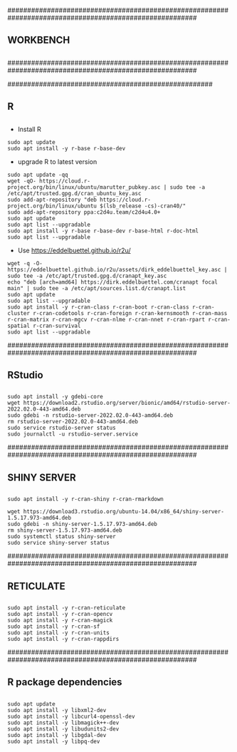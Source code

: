 ########################################################################################################
## WORKBENCH
## 
########################################################################################################


####################################################
## R
## 

- Install R

```{bash}
sudo apt update
sudo apt install -y r-base r-base-dev
```

- upgrade R to latest version 

```{bash}
sudo apt update -qq
wget -qO- https://cloud.r-project.org/bin/linux/ubuntu/marutter_pubkey.asc | sudo tee -a /etc/apt/trusted.gpg.d/cran_ubuntu_key.asc
sudo add-apt-repository "deb https://cloud.r-project.org/bin/linux/ubuntu $(lsb_release -cs)-cran40/"
sudo add-apt-repository ppa:c2d4u.team/c2d4u4.0+
sudo apt update
sudo apt list --upgradable
sudo apt install -y r-base r-base-dev r-base-html r-doc-html
sudo apt list --upgradable
```

-  Use https://eddelbuettel.github.io/r2u/

```{bash}
wget -q -O- https://eddelbuettel.github.io/r2u/assets/dirk_eddelbuettel_key.asc | sudo tee -a /etc/apt/trusted.gpg.d/cranapt_key.asc
echo "deb [arch=amd64] https://dirk.eddelbuettel.com/cranapt focal main" | sudo tee -a /etc/apt/sources.list.d/cranapt.list
sudo apt update
sudo apt list --upgradable
sudo apt install -y r-cran-class r-cran-boot r-cran-class r-cran-cluster r-cran-codetools r-cran-foreign r-cran-kernsmooth r-cran-mass r-cran-matrix r-cran-mgcv r-cran-nlme r-cran-nnet r-cran-rpart r-cran-spatial r-cran-survival
sudo apt list --upgradable
```

########################################################################################################
## RStudio
## 

```{bash}
sudo apt install -y gdebi-core
wget https://download2.rstudio.org/server/bionic/amd64/rstudio-server-2022.02.0-443-amd64.deb
sudo gdebi -n rstudio-server-2022.02.0-443-amd64.deb
rm rstudio-server-2022.02.0-443-amd64.deb
sudo service rstudio-server status
sudo journalctl -u rstudio-server.service
```

########################################################################################################
## SHINY SERVER
## 

```{bash}
sudo apt install -y r-cran-shiny r-cran-rmarkdown 

wget https://download3.rstudio.org/ubuntu-14.04/x86_64/shiny-server-1.5.17.973-amd64.deb
sudo gdebi -n shiny-server-1.5.17.973-amd64.deb
rm shiny-server-1.5.17.973-amd64.deb
sudo systemctl status shiny-server
sudo service shiny-server status
```

########################################################################################################
## RETICULATE
## 

```{bash}
sudo apt install -y r-cran-reticulate
sudo apt install -y r-cran-opencv
sudo apt install -y r-cran-magick
sudo apt install -y r-cran-sf
sudo apt install -y r-cran-units
sudo apt install -y r-cran-rappdirs
```


########################################################################################################
## R package dependencies
## 

```{bash}
sudo apt update
sudo apt install -y libxml2-dev
sudo apt install -y libcurl4-openssl-dev
sudo apt install -y libmagick++-dev
sudo apt install -y libudunits2-dev
sudo apt install -y libgdal-dev
sudo apt install -y libpq-dev
```
